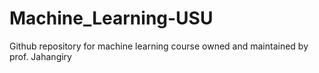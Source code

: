 # Machine_Learning-USU
 Github repository for machine learning course owned and maintained by prof. Jahangiry
